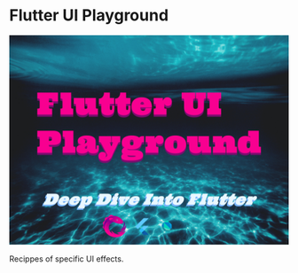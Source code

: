 # Flutter UI Playground

![Playground](./media/flutter-ui-playground.png)

Recippes of specific UI effects.